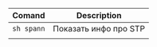 
| Comand     | Description           |
| ---------- | --------------------- |
| `sh spann` | Показать инфо про STP |
|            |                       |

